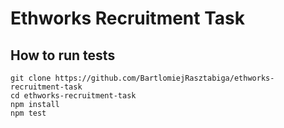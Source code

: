 # Ethworks Recruitment Task

## How to run tests

    git clone https://github.com/BartlomiejRasztabiga/ethworks-recruitment-task
    cd ethworks-recruitment-task
    npm install
    npm test